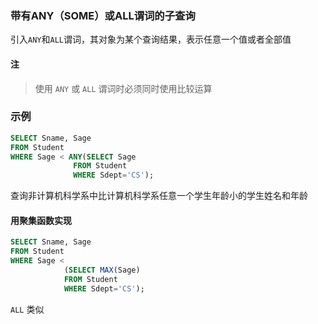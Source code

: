 ### 带有ANY（SOME）或ALL谓词的子查询

引入`ANY`和`ALL`谓词，其对象为某个查询结果，表示任意一个值或者全部值

#### 注

> 使用 `ANY` 或 `ALL` 谓词时必须同时使用比较运算

### 示例

```sql
SELECT Sname, Sage
FROM Student
WHERE Sage < ANY(SELECT Sage
              FROM Student
              WHERE Sdept='CS');
```

查询非计算机科学系中比计算机科学系任意一个学生年龄小的学生姓名和年龄

#### 用聚集函数实现

```sql
SELECT Sname, Sage
FROM Student
WHERE Sage <
			(SELECT MAX(Sage)
            FROM Student
            WHERE Sdept='CS');
```

`ALL` 类似